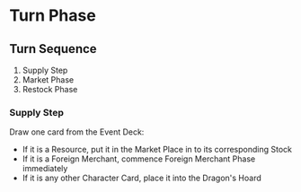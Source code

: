 # Turn Phase

## Turn Sequence

1. Supply Step
2. Market Phase
3. Restock Phase

### Supply Step

Draw one card from the Event Deck:

* If it is a Resource, put it in the Market Place in to its corresponding Stock
* If it is a Foreign Merchant, commence Foreign Merchant Phase immediately
* If it is any other Character Card, place it into the Dragon's Hoard
